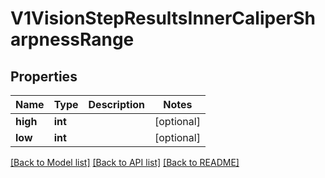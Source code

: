 # V1VisionStepResultsInnerCaliperSharpnessRange

## Properties
Name | Type | Description | Notes
------------ | ------------- | ------------- | -------------
**high** | **int** |  | [optional] 
**low** | **int** |  | [optional] 

[[Back to Model list]](../../README.md#documentation-for-models) [[Back to API list]](../../README.md#documentation-for-api-endpoints) [[Back to README]](../../README.md)

